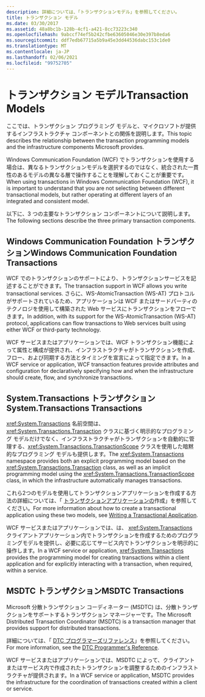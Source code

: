 ```yaml
---
description: 詳細については、「トランザクションモデル」を参照してください。
title: トランザクション モデル
ms.date: 03/30/2017
ms.assetid: 48a8bc1b-128b-4cf1-a421-8cc73223c340
ms.openlocfilehash: 9abccf74ef5b242cfbe63605046e30e397b8eda6
ms.sourcegitcommit: ddf7edb67715a5b9a45e3dd44536dabc153c1de0
ms.translationtype: MT
ms.contentlocale: ja-JP
ms.lasthandoff: 02/06/2021
ms.locfileid: "99752705"
---
```

# <a name="transaction-models"></a><span data-ttu-id="46c47-103">トランザクション モデル</span><span class="sxs-lookup"><span data-stu-id="46c47-103">Transaction Models</span></span>

<span data-ttu-id="46c47-104">ここでは、トランザクション プログラミング モデルと、マイクロソフトが提供するインフラストラクチャ コンポーネントとの関係を説明します。</span><span class="sxs-lookup"><span data-stu-id="46c47-104">This topic describes the relationship between the transaction programming models and the infrastructure components Microsoft provides.</span></span>  
  
 <span data-ttu-id="46c47-105">Windows Communication Foundation (WCF) でトランザクションを使用する場合は、異なるトランザクションモデルを選択するのではなく、統合された一貫性のあるモデルの異なる層で操作することを理解しておくことが重要です。</span><span class="sxs-lookup"><span data-stu-id="46c47-105">When using transactions in Windows Communication Foundation (WCF), it is important to understand that you are not selecting between different transactional models, but rather operating at different layers of an integrated and consistent model.</span></span>  
  
 <span data-ttu-id="46c47-106">以下に、3 つの主要なトランザクション コンポーネントについて説明します。</span><span class="sxs-lookup"><span data-stu-id="46c47-106">The following sections describe the three primary transaction components.</span></span>  
  
## <a name="windows-communication-foundation-transactions"></a><span data-ttu-id="46c47-107">Windows Communication Foundation トランザクション</span><span class="sxs-lookup"><span data-stu-id="46c47-107">Windows Communication Foundation Transactions</span></span>  

 <span data-ttu-id="46c47-108">WCF でのトランザクションのサポートにより、トランザクションサービスを記述することができます。</span><span class="sxs-lookup"><span data-stu-id="46c47-108">The transaction support in WCF allows you write transactional services.</span></span> <span data-ttu-id="46c47-109">さらに、WS-AtomicTransaction (WS-AT) プロトコルがサポートされているため、アプリケーションは WCF またはサードパーティのテクノロジを使用して構築された Web サービスにトランザクションをフローできます。</span><span class="sxs-lookup"><span data-stu-id="46c47-109">In addition, with its support for the WS-AtomicTransaction (WS-AT) protocol, applications can flow transactions to Web services built using either WCF or third-party technology.</span></span>  
  
 <span data-ttu-id="46c47-110">WCF サービスまたはアプリケーションでは、WCF トランザクション機能によって属性と構成が提供され、インフラストラクチャがトランザクションを作成、フロー、および同期する方法とタイミングを宣言によって指定できます。</span><span class="sxs-lookup"><span data-stu-id="46c47-110">In a WCF service or application, WCF transaction features provide attributes and configuration for declaratively specifying how and when the infrastructure should create, flow, and synchronize transactions.</span></span>  
  
## <a name="systemtransactions-transactions"></a><span data-ttu-id="46c47-111">System.Transactions トランザクション</span><span class="sxs-lookup"><span data-stu-id="46c47-111">System.Transactions Transactions</span></span>  

 <span data-ttu-id="46c47-112"><xref:System.Transactions> 名前空間は、<xref:System.Transactions.Transaction> クラスに基づく明示的なプログラミング モデルだけでなく、インフラストラクチャがトランザクションを自動的に管理する、<xref:System.Transactions.TransactionScope> クラスを使用した暗黙的なプログラミング モデルも提供します。</span><span class="sxs-lookup"><span data-stu-id="46c47-112">The <xref:System.Transactions> namespace provides both an explicit programming model based on the <xref:System.Transactions.Transaction> class, as well as an implicit programming model using the <xref:System.Transactions.TransactionScope> class, in which the infrastructure automatically manages transactions.</span></span>  
  
 <span data-ttu-id="46c47-113">これら2つのモデルを使用してトランザクションアプリケーションを作成する方法の詳細については、「 [トランザクションアプリケーションの](https://go.microsoft.com/fwlink/?LinkId=94947)作成」を参照してください。</span><span class="sxs-lookup"><span data-stu-id="46c47-113">For more information about how to create a transactional application using these two models, see [Writing a Transactional Application](https://go.microsoft.com/fwlink/?LinkId=94947).</span></span>  
  
 <span data-ttu-id="46c47-114">WCF サービスまたはアプリケーションでは、は、 <xref:System.Transactions> クライアントアプリケーション内でトランザクションを作成するためのプログラミングモデルを提供し、必要に応じてサービス内でトランザクションを明示的に操作します。</span><span class="sxs-lookup"><span data-stu-id="46c47-114">In a WCF service or application, <xref:System.Transactions> provides the programming model for creating transactions within a client application and for explicitly interacting with a transaction, when required, within a service.</span></span>  
  
## <a name="msdtc-transactions"></a><span data-ttu-id="46c47-115">MSDTC トランザクション</span><span class="sxs-lookup"><span data-stu-id="46c47-115">MSDTC Transactions</span></span>  

 <span data-ttu-id="46c47-116">Microsoft 分散トランザクション コーディネーター (MSDTC) は、分散トランザクションをサポートするトランザクション マネージャーです。</span><span class="sxs-lookup"><span data-stu-id="46c47-116">The Microsoft Distributed Transaction Coordinator (MSDTC) is a transaction manager that provides support for distributed transactions.</span></span>  
  
 <span data-ttu-id="46c47-117">詳細については、「 [DTC プログラマーズリファレンス](/previous-versions/windows/desktop/ms686108(v=vs.85))」を参照してください。</span><span class="sxs-lookup"><span data-stu-id="46c47-117">For more information, see the [DTC Programmer's Reference](/previous-versions/windows/desktop/ms686108(v=vs.85)).</span></span>  
  
 <span data-ttu-id="46c47-118">WCF サービスまたはアプリケーションでは、MSDTC によって、クライアントまたはサービス内で作成されたトランザクションを調整するためのインフラストラクチャが提供されます。</span><span class="sxs-lookup"><span data-stu-id="46c47-118">In a WCF service or application, MSDTC provides the infrastructure for the coordination of transactions created within a client or service.</span></span>
